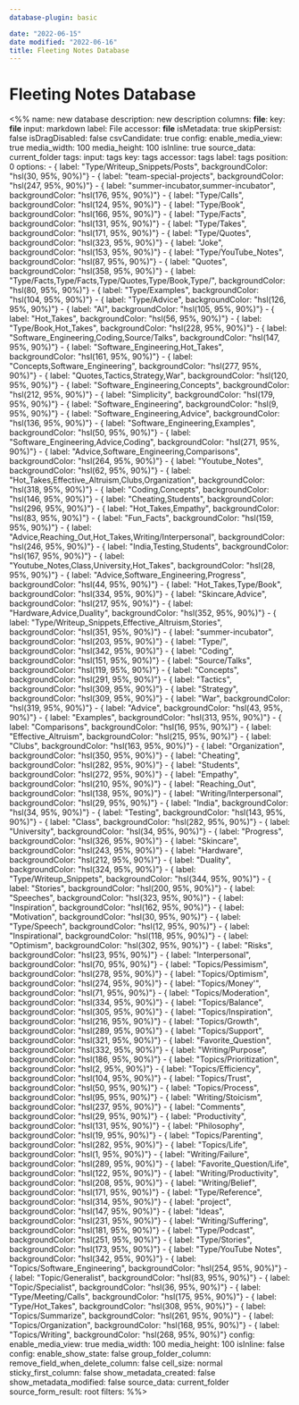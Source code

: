 ```yaml
---
database-plugin: basic

date: "2022-06-15"
date modified: "2022-06-16"
title: Fleeting Notes Database
---
```


# Fleeting Notes Database
<%%
name: new database
description: new description
columns:
  __file__:
	key: __file__
	input: markdown
	label: File
	accessor: __file__
	isMetadata: true
	skipPersist: false
	isDragDisabled: false
	csvCandidate: true
	config:
	  enable_media_view: true
	  media_width: 100
	  media_height: 100
	  isInline: true
	  source_data: current_folder
  tags:
	input: tags
	key: tags
	accessor: tags
	label: tags
	position: 0
	options:
	  - { label: "Type/Writeup_Snippets/Posts", backgroundColor: "hsl(30, 95%, 90%)"}
	  - { label: "team-special-projects", backgroundColor: "hsl(247, 95%, 90%)"}
	  - { label: "summer-incubator,summer-incubator", backgroundColor: "hsl(176, 95%, 90%)"}
	  - { label: "Type/Calls", backgroundColor: "hsl(124, 95%, 90%)"}
	  - { label: "Type/Book", backgroundColor: "hsl(166, 95%, 90%)"}
	  - { label: "Type/Facts", backgroundColor: "hsl(131, 95%, 90%)"}
	  - { label: "Type/Takes", backgroundColor: "hsl(171, 95%, 90%)"}
	  - { label: "Type/Quotes", backgroundColor: "hsl(323, 95%, 90%)"}
	  - { label: "Joke", backgroundColor: "hsl(153, 95%, 90%)"}
	  - { label: "Type/YouTube_Notes", backgroundColor: "hsl(87, 95%, 90%)"}
	  - { label: "Quotes", backgroundColor: "hsl(358, 95%, 90%)"}
	  - { label: "Type/Facts,Type/Facts,Type/Quotes,Type/Book,Type/", backgroundColor: "hsl(80, 95%, 90%)"}
	  - { label: "Type/Examples", backgroundColor: "hsl(104, 95%, 90%)"}
	  - { label: "Type/Advice", backgroundColor: "hsl(126, 95%, 90%)"}
	  - { label: "AI", backgroundColor: "hsl(105, 95%, 90%)"}
	  - { label: "Hot_Takes", backgroundColor: "hsl(56, 95%, 90%)"}
	  - { label: "Type/Book,Hot_Takes", backgroundColor: "hsl(228, 95%, 90%)"}
	  - { label: "Software_Engineering,Coding,Source/Talks", backgroundColor: "hsl(147, 95%, 90%)"}
	  - { label: "Software_Engineering,Hot_Takes", backgroundColor: "hsl(161, 95%, 90%)"}
	  - { label: "Concepts,Software_Engineering", backgroundColor: "hsl(277, 95%, 90%)"}
	  - { label: "Quotes,Tactics,Strategy,War", backgroundColor: "hsl(120, 95%, 90%)"}
	  - { label: "Software_Engineering,Concepts", backgroundColor: "hsl(212, 95%, 90%)"}
	  - { label: "Simplicity", backgroundColor: "hsl(179, 95%, 90%)"}
	  - { label: "Software_Engineering", backgroundColor: "hsl(9, 95%, 90%)"}
	  - { label: "Software_Engineering,Advice", backgroundColor: "hsl(136, 95%, 90%)"}
	  - { label: "Software_Engineering,Examples", backgroundColor: "hsl(50, 95%, 90%)"}
	  - { label: "Software_Engineering,Advice,Coding", backgroundColor: "hsl(271, 95%, 90%)"}
	  - { label: "Advice,Software_Engineering,Comparisons", backgroundColor: "hsl(264, 95%, 90%)"}
	  - { label: "Youtube_Notes", backgroundColor: "hsl(62, 95%, 90%)"}
	  - { label: "Hot_Takes,Effective_Altruism,Clubs,Organization", backgroundColor: "hsl(318, 95%, 90%)"}
	  - { label: "Coding,Concepts", backgroundColor: "hsl(146, 95%, 90%)"}
	  - { label: "Cheating,Students", backgroundColor: "hsl(296, 95%, 90%)"}
	  - { label: "Hot_Takes,Empathy", backgroundColor: "hsl(83, 95%, 90%)"}
	  - { label: "Fun_Facts", backgroundColor: "hsl(159, 95%, 90%)"}
	  - { label: "Advice,Reaching_Out,Hot_Takes,Writing/Interpersonal", backgroundColor: "hsl(246, 95%, 90%)"}
	  - { label: "India,Testing,Students", backgroundColor: "hsl(167, 95%, 90%)"}
	  - { label: "Youtube_Notes,Class,University,Hot_Takes", backgroundColor: "hsl(28, 95%, 90%)"}
	  - { label: "Advice,Software_Engineering,Progress", backgroundColor: "hsl(44, 95%, 90%)"}
	  - { label: "Hot_Takes,Type/Book", backgroundColor: "hsl(334, 95%, 90%)"}
	  - { label: "Skincare,Advice", backgroundColor: "hsl(217, 95%, 90%)"}
	  - { label: "Hardware,Advice,Duality", backgroundColor: "hsl(352, 95%, 90%)"}
	  - { label: "Type/Writeup_Snippets,Effective_Altruism,Stories", backgroundColor: "hsl(351, 95%, 90%)"}
	  - { label: "summer-incubator", backgroundColor: "hsl(203, 95%, 90%)"}
	  - { label: "Type/", backgroundColor: "hsl(342, 95%, 90%)"}
	  - { label: "Coding", backgroundColor: "hsl(151, 95%, 90%)"}
	  - { label: "Source/Talks", backgroundColor: "hsl(119, 95%, 90%)"}
	  - { label: "Concepts", backgroundColor: "hsl(291, 95%, 90%)"}
	  - { label: "Tactics", backgroundColor: "hsl(309, 95%, 90%)"}
	  - { label: "Strategy", backgroundColor: "hsl(309, 95%, 90%)"}
	  - { label: "War", backgroundColor: "hsl(319, 95%, 90%)"}
	  - { label: "Advice", backgroundColor: "hsl(43, 95%, 90%)"}
	  - { label: "Examples", backgroundColor: "hsl(313, 95%, 90%)"}
	  - { label: "Comparisons", backgroundColor: "hsl(16, 95%, 90%)"}
	  - { label: "Effective_Altruism", backgroundColor: "hsl(215, 95%, 90%)"}
	  - { label: "Clubs", backgroundColor: "hsl(163, 95%, 90%)"}
	  - { label: "Organization", backgroundColor: "hsl(350, 95%, 90%)"}
	  - { label: "Cheating", backgroundColor: "hsl(282, 95%, 90%)"}
	  - { label: "Students", backgroundColor: "hsl(272, 95%, 90%)"}
	  - { label: "Empathy", backgroundColor: "hsl(210, 95%, 90%)"}
	  - { label: "Reaching_Out", backgroundColor: "hsl(138, 95%, 90%)"}
	  - { label: "Writing/Interpersonal", backgroundColor: "hsl(29, 95%, 90%)"}
	  - { label: "India", backgroundColor: "hsl(34, 95%, 90%)"}
	  - { label: "Testing", backgroundColor: "hsl(143, 95%, 90%)"}
	  - { label: "Class", backgroundColor: "hsl(282, 95%, 90%)"}
	  - { label: "University", backgroundColor: "hsl(34, 95%, 90%)"}
	  - { label: "Progress", backgroundColor: "hsl(326, 95%, 90%)"}
	  - { label: "Skincare", backgroundColor: "hsl(243, 95%, 90%)"}
	  - { label: "Hardware", backgroundColor: "hsl(212, 95%, 90%)"}
	  - { label: "Duality", backgroundColor: "hsl(324, 95%, 90%)"}
	  - { label: "Type/Writeup_Snippets", backgroundColor: "hsl(344, 95%, 90%)"}
	  - { label: "Stories", backgroundColor: "hsl(200, 95%, 90%)"}
	  - { label: "Speeches", backgroundColor: "hsl(323, 95%, 90%)"}
	  - { label: "Inspiration", backgroundColor: "hsl(162, 95%, 90%)"}
	  - { label: "Motivation", backgroundColor: "hsl(30, 95%, 90%)"}
	  - { label: "Type/Speech", backgroundColor: "hsl(12, 95%, 90%)"}
	  - { label: "Inspirational", backgroundColor: "hsl(118, 95%, 90%)"}
	  - { label: "Optimism", backgroundColor: "hsl(302, 95%, 90%)"}
	  - { label: "Risks", backgroundColor: "hsl(23, 95%, 90%)"}
	  - { label: "Interpersonal", backgroundColor: "hsl(70, 95%, 90%)"}
	  - { label: "Topics/Pessimism", backgroundColor: "hsl(278, 95%, 90%)"}
	  - { label: "Topics/Optimism", backgroundColor: "hsl(274, 95%, 90%)"}
	  - { label: "Topics/Money'", backgroundColor: "hsl(71, 95%, 90%)"}
	  - { label: "Topics/Moderation", backgroundColor: "hsl(334, 95%, 90%)"}
	  - { label: "Topics/Balance", backgroundColor: "hsl(305, 95%, 90%)"}
	  - { label: "Topics/Inspiration", backgroundColor: "hsl(216, 95%, 90%)"}
	  - { label: "Topics/Growth", backgroundColor: "hsl(289, 95%, 90%)"}
	  - { label: "Topics/Support", backgroundColor: "hsl(321, 95%, 90%)"}
	  - { label: "Favorite_Question", backgroundColor: "hsl(332, 95%, 90%)"}
	  - { label: "Writing/Purpose", backgroundColor: "hsl(186, 95%, 90%)"}
	  - { label: "Topics/Prioritization", backgroundColor: "hsl(2, 95%, 90%)"}
	  - { label: "Topics/Efficiency", backgroundColor: "hsl(104, 95%, 90%)"}
	  - { label: "Topics/Trust", backgroundColor: "hsl(50, 95%, 90%)"}
	  - { label: "Topics/Process", backgroundColor: "hsl(95, 95%, 90%)"}
	  - { label: "Writing/Stoicism", backgroundColor: "hsl(237, 95%, 90%)"}
	  - { label: "Comments", backgroundColor: "hsl(29, 95%, 90%)"}
	  - { label: "Productivity", backgroundColor: "hsl(131, 95%, 90%)"}
	  - { label: "Philosophy", backgroundColor: "hsl(19, 95%, 90%)"}
	  - { label: "Topics/Parenting", backgroundColor: "hsl(282, 95%, 90%)"}
	  - { label: "Topics/Life", backgroundColor: "hsl(1, 95%, 90%)"}
	  - { label: "Writing/Failure", backgroundColor: "hsl(289, 95%, 90%)"}
	  - { label: "Favorite_Question/Life", backgroundColor: "hsl(122, 95%, 90%)"}
	  - { label: "Writing/Productivity", backgroundColor: "hsl(208, 95%, 90%)"}
	  - { label: "Writing/Belief", backgroundColor: "hsl(171, 95%, 90%)"}
	  - { label: "Type/Reference", backgroundColor: "hsl(314, 95%, 90%)"}
	  - { label: "project", backgroundColor: "hsl(147, 95%, 90%)"}
	  - { label: "Ideas", backgroundColor: "hsl(231, 95%, 90%)"}
	  - { label: "Writing/Suffering", backgroundColor: "hsl(181, 95%, 90%)"}
	  - { label: "Type/Podcast", backgroundColor: "hsl(251, 95%, 90%)"}
	  - { label: "Type/Stories", backgroundColor: "hsl(173, 95%, 90%)"}
	  - { label: "Type/YouTube Notes", backgroundColor: "hsl(342, 95%, 90%)"}
	  - { label: "Topics/Software_Engineering", backgroundColor: "hsl(254, 95%, 90%)"}
	  - { label: "Topic/Generalist", backgroundColor: "hsl(83, 95%, 90%)"}
	  - { label: "Topic/Specialist", backgroundColor: "hsl(36, 95%, 90%)"}
	  - { label: "Type/Meeting/Calls", backgroundColor: "hsl(175, 95%, 90%)"}
	  - { label: "Type/Hot_Takes", backgroundColor: "hsl(308, 95%, 90%)"}
	  - { label: "Topics/Summarize", backgroundColor: "hsl(261, 95%, 90%)"}
	  - { label: "Topics/Organization", backgroundColor: "hsl(168, 95%, 90%)"}
	  - { label: "Topics/Writing", backgroundColor: "hsl(268, 95%, 90%)"}
	config:
	  enable_media_view: true
	  media_width: 100
	  media_height: 100
	  isInline: false
config:
  enable_show_state: false
  group_folder_column:
  remove_field_when_delete_column: false
  cell_size: normal
  sticky_first_column: false
  show_metadata_created: false
  show_metadata_modified: false
  source_data: current_folder
  source_form_result: root
filters:
%%>
